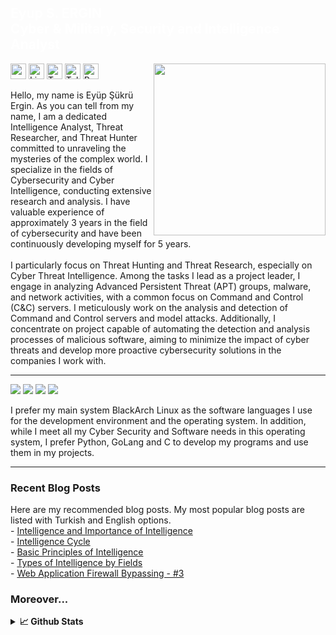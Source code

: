 <h2 class="red-text" style="color: white;">Eyup S. ERGIN<br>Cyber & Military, Security and Intelligence Analyst</h2> 
<p align="left"> <a href="https://eyupergin.com.tr/"><img target="_blank" src="https://avatars.githubusercontent.com/u/74828443?v=4" align="right" height="275" /></a> 
<a target="_blank" href="https:///eyupergin.com.tr/" ><img target="_blank" height="25" src="https://img.shields.io/badge/Website%20&%20Blog-%230077B5.svg?&style=for-the-badge&color=gray"></a>
<a target="_blank" href="https://www.linkedin.com/in/eyupergin/" ><img target="_blank" height="25" src="https://img.shields.io/badge/LinkedIn-%230077B5.svg?&style=for-the-badge&color=gray&logo=linkedin " alt="Linkedin : Eyup S. Ergin"></a>
<a target="_blank" href="https://twitter.com/ErginDev" ><img target="_blank" height="25" src="https://img.shields.io/badge/Twitter-%230077B5.svg?&style=for-the-badge&color=gray&logo=twitter" alt="Twitter : @ErginDev"></a>
<a target="_blank" href="https://t.me/EyupErgin" ><img target="_blank" height="25" src="https://img.shields.io/badge/Telegram-2CA5E0?&style=for-the-badge&color=gray&logo=telegram" alt="Telegram : @EyupErgin"></a> <a target="_blank" href="https:///eyupergin.com.tr/" ><img target="_blank" height="25" src="https://komarev.com/ghpvc/?username=EyupErgin&style=flat-square&label=Views" alt="Profile Views"></a>
<p>
  
Hello, my name is Eyüp Şükrü Ergin. As you can tell from my name, I am a dedicated Intelligence Analyst, Threat Researcher, and Threat Hunter committed to unraveling the mysteries of the complex world. I specialize in the fields of Cybersecurity and Cyber Intelligence, conducting extensive research and analysis. I have valuable experience of approximately 3 years in the field of cybersecurity and have been continuously developing myself for 5 years.
<br><br>
I particularly focus on Threat Hunting and Threat Research, especially on Cyber ​​Threat Intelligence. Among the tasks I lead as a project leader, I engage in analyzing Advanced Persistent Threat (APT) groups, malware, and network activities, with a common focus on Command and Control (C&C) servers. I meticulously work on the analysis and detection of Command and Control servers and model attacks. Additionally, I concentrate on project capable of automating the detection and analysis processes of malicious software, aiming to minimize the impact of cyber threats and develop more proactive cybersecurity solutions in the companies I work with.

<hr>
  
<img src="https://img.shields.io/badge/Arch_Linux-1793D1?style=for-the-badge&logo=arch-linux&logoColor=white&color=gray"/> <img src="https://img.shields.io/badge/Python-3776AB?style=for-the-badge&logo=python&logoColor=white"/> <img src="https://img.shields.io/badge/Go-00ADD8?style=for-the-badge&logo=go&logoColor=white"/> <img src="https://img.shields.io/badge/C-00599C?style=for-the-badge&logo=c&logoColor=white"/>

I prefer my main system BlackArch Linux as the software languages I use for the development environment and the operating system. In addition, while I meet all my Cyber Security and Software needs in this operating system, I prefer Python, GoLang and C to develop my programs and use them in my projects.

<hr>

<h3>Recent Blog Posts</h3>
Here are my recommended blog posts. My most popular blog posts are listed with Turkish and English options. <br>
- <a href="https://eyupergin.com.tr"> Intelligence and Importance of Intelligence</a> <br>
- <a href="https://eyupergin.com.tr"> Intelligence Cycle</a> <br>
- <a href="https://eyupergin.com.tr"> Basic Principles of Intelligence</a> <br>
- <a href="https://eyupergin.com.tr"> Types of Intelligence by Fields</a> <br>
- <a href="https://eyupergin.com.tr"> Web Application Firewall Bypassing - #3</a> <br>

<h3>Moreover...</h3>

<details>
<summary><b>📈 Github Stats</b></summary>
<br/>
<img align="left" src="http://github-profile-summary-cards.vercel.app/api/cards/stats?username=EyupErgin&theme=default"/><img align="left" src="http://github-profile-summary-cards.vercel.app/api/cards/productive-time?username=EyupErgin&theme=default&utcOffset=3"/>
<img align="left" src="https://github-profile-summary-cards.vercel.app/api/cards/profile-details?username=EyupErgin"/>
</details>
  
  


  
  
  
  
  
  
  
  
  
  
  
  
  
  

    

